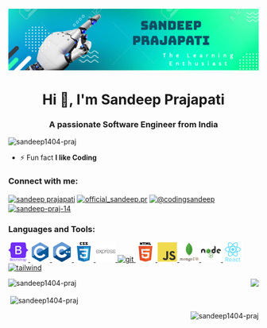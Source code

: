 ![logo](https://github.com/sandeep1404-praj/sandeep1404-praj/blob/main/Screenshot%202025-02-19%20215548.png)
<h1 align="center">Hi 👋, I'm Sandeep Prajapati</h1>
<h3 align="center">A passionate Software Engineer from India</h3>

<p align="left"> <img src="https://komarev.com/ghpvc/?username=sandeep1404-praj&label=Profile%20views&color=0e75b6&style=flat" alt="sandeep1404-praj" /> </p>

- ⚡ Fun fact **I like Coding**

<h3 align="left">Connect with me:</h3>
<p align="left">
<a href="https://www.linkedin.com/in/sandeep-prajapati-a01997224/" target="blank"><img align="center" src="https://raw.githubusercontent.com/rahuldkjain/github-profile-readme-generator/master/src/images/icons/Social/linked-in-alt.svg" alt="sandeep prajapati" height="30" width="40" /></a>
<a href="https://instagram.com/official_sandeep.pr" target="blank"><img align="center" src="https://raw.githubusercontent.com/rahuldkjain/github-profile-readme-generator/master/src/images/icons/Social/instagram.svg" alt="official_sandeep.pr" height="30" width="40" /></a>
<a href="https://www.hackerrank.com/profile/codingsandeep" target="blank"><img align="center" src="https://raw.githubusercontent.com/rahuldkjain/github-profile-readme-generator/master/src/images/icons/Social/hackerrank.svg" alt="@codingsandeep" height="30" width="40" /></a>
<a href="https://www.leetcode.com/sandeep-praj-14" target="blank"><img align="center" src="https://raw.githubusercontent.com/rahuldkjain/github-profile-readme-generator/master/src/images/icons/Social/leet-code.svg" alt="sandeep-praj-14" height="30" width="40" /></a>
</p>

<h3 align="left">Languages and Tools:</h3>
<p align="left"> <a href="https://getbootstrap.com" target="_blank" rel="noreferrer"> <img src="https://raw.githubusercontent.com/devicons/devicon/master/icons/bootstrap/bootstrap-plain-wordmark.svg" alt="bootstrap" width="40" height="40"/> </a> <a href="https://www.cprogramming.com/" target="_blank" rel="noreferrer"> <img src="https://raw.githubusercontent.com/devicons/devicon/master/icons/c/c-original.svg" alt="c" width="40" height="40"/> </a> <a href="https://www.w3schools.com/cpp/" target="_blank" rel="noreferrer"> <img src="https://raw.githubusercontent.com/devicons/devicon/master/icons/cplusplus/cplusplus-original.svg" alt="cplusplus" width="40" height="40"/> </a> <a href="https://www.w3schools.com/css/" target="_blank" rel="noreferrer"> <img src="https://raw.githubusercontent.com/devicons/devicon/master/icons/css3/css3-original-wordmark.svg" alt="css3" width="40" height="40"/> </a> <a href="https://expressjs.com" target="_blank" rel="noreferrer"> <img src="https://raw.githubusercontent.com/devicons/devicon/master/icons/express/express-original-wordmark.svg" alt="express" width="40" height="40"/> </a> <a href="https://git-scm.com/" target="_blank" rel="noreferrer"> <img src="https://www.vectorlogo.zone/logos/git-scm/git-scm-icon.svg" alt="git" width="40" height="40"/> </a> <a href="https://www.w3.org/html/" target="_blank" rel="noreferrer"> <img src="https://raw.githubusercontent.com/devicons/devicon/master/icons/html5/html5-original-wordmark.svg" alt="html5" width="40" height="40"/> </a> <a href="https://developer.mozilla.org/en-US/docs/Web/JavaScript" target="_blank" rel="noreferrer"> <img src="https://raw.githubusercontent.com/devicons/devicon/master/icons/javascript/javascript-original.svg" alt="javascript" width="40" height="40"/> </a> <a href="https://www.mongodb.com/" target="_blank" rel="noreferrer"> <img src="https://raw.githubusercontent.com/devicons/devicon/master/icons/mongodb/mongodb-original-wordmark.svg" alt="mongodb" width="40" height="40"/> </a> <a href="https://nodejs.org" target="_blank" rel="noreferrer"> <img src="https://raw.githubusercontent.com/devicons/devicon/master/icons/nodejs/nodejs-original-wordmark.svg" alt="nodejs" width="40" height="40"/> </a> <a href="https://reactjs.org/" target="_blank" rel="noreferrer"> <img src="https://raw.githubusercontent.com/devicons/devicon/master/icons/react/react-original-wordmark.svg" alt="react" width="40" height="40"/> </a> <a href="https://tailwindcss.com/" target="_blank" rel="noreferrer"> <img src="https://www.vectorlogo.zone/logos/tailwindcss/tailwindcss-icon.svg" alt="tailwind" width="40" height="40"/> </a> </p>
<p><img align="left" src="https://github-readme-stats.vercel.app/api/top-langs?username=sandeep1404-praj&show_icons=true&locale=en&layout=compact" alt="sandeep1404-praj" /></p>
<div align="right">
  <img src ="https://leetcard.jacoblin.cool/Sandeep-praj-14?ext=heatmap"/>
</div>
<p>&nbsp;<img align="center" src="https://github-readme-stats.vercel.app/api?username=sandeep1404-praj&show_icons=true&locale=en" alt="sandeep1404-praj" /></p>

<p><img align="right" src="https://github-readme-streak-stats.herokuapp.com/?user=sandeep1404-praj&" alt="sandeep1404-praj" /></p>

